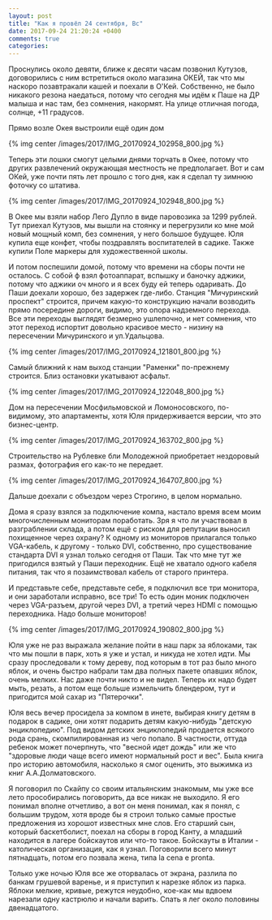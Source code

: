 ```yaml
---
layout: post
title: "Как я провёл 24 сентября, Вс"
date: 2017-09-24 21:20:24 +0400
comments: true
categories: 
---
```

Проснулись около девяти, ближе к десяти часам позвонил Кутузов, договорились с ним встретиться около магазина ОКЕЙ, так что мы наскоро позавтракали кашей и поехали в О'Кей. Собственно, не было никакого резона наедаться, потому что сегодня мы идём к Паше на ДР малыша и нас там, без сомнения, накормят. На улице отличная погода, солнце, +11 градусов.

Прямо возле Окея выстроили ещё один дом

{% img center /images/2017/IMG_20170924_102958_800.jpg %}

Теперь эти лошки смогут целыми днями торчать в Окее, потому что других развлечений окружающая местность не предполагает. Вот и сам ОКей, уже почти пять лет прошло с того дня, как я сделал ту зимнюю фоточку со штатива. 

{% img center /images/2017/IMG_20170924_102948_800.jpg %}

В Окее мы взяли набор Лего Дупло в виде паровозика за 1299 рублей. Тут приехал Кутузов, мы вышли на стоянку и перегрузили ко мне мой новый мощный комп, без сомнения, у него большое будущее. Юля купила еще конфет, чтобы поздравлять воспитателей в садике. Также купили Поле маркеры для художественной школы.

И потом поспешили домой, потому что времени на сборы почти не осталось. С собой ф взял фотоаппарат, вспышку и баночку аджики, потому что аджики оч много и я всех буду ей теперь одаривать. До Паши доехали хорошо, без задержек где-либо. Станция "Мичуринский проспект" строится, причем какую-то конструкцию начали возводить прямо посередине дороги, видимо, это опора надземного перехода. Все эти переходы выглядят безмерно ушлепочно, и нет сомнения, что этот переход испортит довольно красивое место - низину на пересечении Мичуринского и ул.Удальцова.

{% img center /images/2017/IMG_20170924_121801_800.jpg %}

Самый ближний к нам выход станции "Раменки" по-прежнему строится. Близ остановки укатывают асфальт.

{% img center /images/2017/IMG_20170924_122048_800.jpg %}




Дом на пересечении Мосфильмовской и Ломоносовского, по-видимому, это апартаменты, хотя Юля придерживается версии, что это бизнес-центр.

{% img center /images/2017/IMG_20170924_163702_800.jpg %}

Строительство на Рублевке бли Молодежной приобретает нездоровый размах, фотография его как-то не передает.

{% img center /images/2017/IMG_20170924_164707_800.jpg %}

Дальше доехали с объездом через Строгино, в целом нормально.

Дома я сразу взялся за подключение компа, настало время всем моим многочисленным мониторам поработать. Зря я что ли участвовал в разграблении склада, а потом ещё с риском для репутации выносил похищенное через охрану? К одному из мониторов прилагался только VGA-кабель, к другому - только DVI, собственно, про существование стандарта DVI я узнал только сегодня от Паши. Так что мне тут же пригодился взятый у Паши переходник. Ещё не хватало одного кабеля питания, так что я позаимствовал кабель от старого принтера.

И представьте себе, представьте себе, я подключил все три монитора, и они заработали исправно, все три! То есть один моник подключен через VGA-разъем, другой через DVI, а третий через HDMI с помощью переходника. Надо больше мониторов!

{% img center /images/2017/IMG_20170924_190802_800.jpg %}

Юля уже не раз выражала желание пойти в наш парк за яблоками, так что мы пошли в парк, хоть я уже и устал, и никуда не хотел идти. Мы сразу проследовали к тому дереву, под которым в тот раз было много яблок, и очень быстро набрали там два полных пакете опавших яблок, очень мелких. Нас даже почти никто и не видел. Теперь их надо будет мыть, резать, а потом еще больше измельчить блендером, тут и пригодится мой сахар из "Пятерочки".

Юля весь вечер просидела за компом в инете, выбирая книгу детям в подарок в садике, они хотят подарить детям какую-нибудь "детскую энциклопедию". Под видом детских энциклопедий продается всякого рода срань, скомпилированная из чего попало. В частности, оттуда ребенок может почерпнуть, что "весной идет дождь" или же что "здоровые люди чаще всего имеют нормальный рост и вес". Была книга про историю автомобиля, насколько я смог оценить, это выжимка из книг А.А.Долматовского. 

Я поговорил по Скайпу со своим итальянским знакомым, мы уже все лето прособирались поговорить, да все никак не выходило. Я его понимал вполне отчетливо, а вот он меня понимал, как я понял, с большим трудом, хотя вроде бы я строил только самые простые предложения из хорошот известных мне слов. Его старший сын, который баскетболист, поехал на сборы в город Канту, а младший находится в лагере бойскаутов или что-то такое. Бойскауты в Италии - католическая организация, как я узнал. Поговорили всего минут пятнадцать, потом его позвала жена, типа la cena e pronta.

Только уже ночью Юля все же оторвалась от экрана, разлила по банкам грушевой варенье, и я приступил к нарезке яблок из парка. Яблоки мелкие, кривые, режутся неудобно, кое-как мы вдвоем нарезали одну кастрюлю и начали варить. Спать я лег около половины двенадцатого.